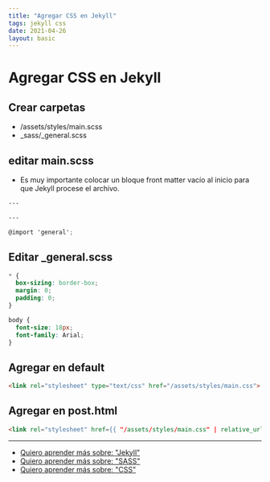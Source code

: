 ```yaml
---
title: "Agregar CSS en Jekyll"
tags: jekyll css
date: 2021-04-26
layout: basic
---
```


# Agregar CSS en Jekyll

## Crear carpetas
- /assets/styles/main.scss
- _sass/_general.scss

## editar main.scss
- Es muy importante colocar un bloque front matter vacío al inicio para que Jekyll procese el archivo.

````scss
---

---

@import 'general';
````

## Editar _general.scss

````scss
* {
  box-sizing: border-box;
  margin: 0;
  padding: 0;
}

body {
  font-size: 18px;
  font-family: Arial;
}
````

## Agregar en default

````html
<link rel="stylesheet" type="text/css" href="/assets/styles/main.css">
````

## Agregar en post.html


````html
<link rel="stylesheet" href={{ "/assets/styles/main.css" | relative_url }}>
````

---

- [Quiero aprender más sobre: "Jekyll"](../0/jekyll)
- [Quiero aprender más sobre: "SASS"](../0/sass)
- [Quiero aprender más sobre: "CSS"](../0/css)